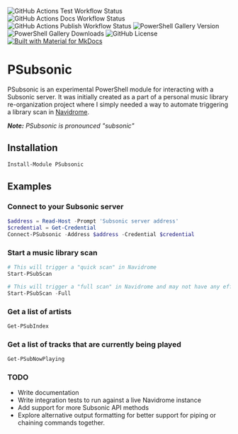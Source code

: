 ![GitHub Actions Test Workflow Status](https://img.shields.io/github/actions/workflow/status/joshooaj/PSubsonic/Test.yaml?label=build%2Ftest)
![GitHub Actions Docs Workflow Status](https://img.shields.io/github/actions/workflow/status/joshooaj/PSubsonic/Docs.yaml?label=docs)
![GitHub Actions Publish Workflow Status](https://img.shields.io/github/actions/workflow/status/joshooaj/PSubsonic/Publish.yaml?label=publish)
![PowerShell Gallery Version](https://img.shields.io/powershellgallery/v/PSubsonic)
![PowerShell Gallery Downloads](https://img.shields.io/powershellgallery/dt/PSubsonic)
![GitHub License](https://img.shields.io/github/license/joshooaj/PSubsonic)
[![Built with Material for MkDocs](https://img.shields.io/badge/Material_for_MkDocs-526CFE?style=for-the-badge&logo=MaterialForMkDocs&logoColor=white)](https://squidfunk.github.io/mkdocs-material/)

# PSubsonic

PSubsonic is an experimental PowerShell module for interacting with a Subsonic
server. It was initially created as a part of a personal music library
re-organization project where I simply needed a way to automate triggering a
library scan in [Navidrome](https://github.com/navidrome/navidrome).

_**Note:** PSubsonic is pronounced "subsonic"_

## Installation

```powershell
Install-Module PSubsonic
```

## Examples

### Connect to your Subsonic server

```powershell
$address = Read-Host -Prompt 'Subsonic server address'
$credential = Get-Credential
Connect-PSubsonic -Address $address -Credential $credential
```

### Start a music library scan

```powershell
# This will trigger a "quick scan" in Navidrome
Start-PSubScan

# This will trigger a "full scan" in Navidrome and may not have any effect on other apps.
Start-PSubScan -Full
```

### Get a list of artists

```powershell
Get-PSubIndex
```

### Get a list of tracks that are currently being played

```powershell
Get-PSubNowPlaying
```

### TODO

- Write documentation
- Write integration tests to run against a live Navidrome instance
- Add support for more Subsonic API methods
- Explore alternative output formatting for better support for piping or chaining commands together.
